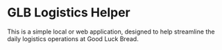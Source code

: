 # GLB Logistics Helper

This is a simple local or web application, designed to help streamline the daily logistics operations at Good Luck Bread.
